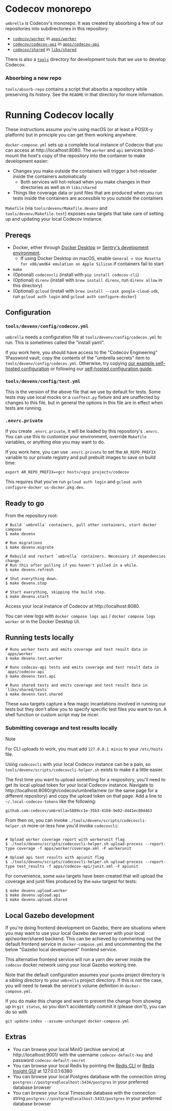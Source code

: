 # Codecov monorepo

`umbrella` is Codecov's monorepo. It was created by absorbing a few of our repositories into subdirectories in this repository:

- [`codecov/worker`](https://github.com/codecov/worker) in [`apps/worker`](apps/worker)
- [`codecov/codecov-api`](https://github.com/codecov/codecov-api) in [`apps/codecov-api`](apps/codecov-api)
- [`codecov/shared`](https://github.com/codecov/shared) in [`libs/shared`](libs/shared)

There is also a [`tools`](tools) directory for development tools that we use to develop Codecov.

### Absorbing a new repo

`tools/absorb-repo` contains a script that absorbs a repository while preserving its history. See the `README` in that directory for more information.

# Running Codecov locally

These instructions assume you're using macOS (or at least a POSIX-y platform) but in principle you can get them working anywhere.

`docker-compose.yml` sets up a complete local instance of Codecov that you can access at http://localhost:8080. The `worker` and `api` services bind-mount the host's copy of the repository into the container to make development easier:

- Changes you make outside the containers will trigger a hot-reloader inside the containers automatically
  - Both services will hot-reload when you make changes in their directories as well as in `libs/shared`
- Things like coverage data or junit files that are produced when you run tests inside the containers are accessible to you outside the containers

`Makefile` (via `tools/devenv/Makefile.devenv` and `tools/devenv/Makefile.test`) exposes `make` targets that take care of setting up and updating your local Codecov instance.

## Prereqs

- Docker, either through [Docker Desktop](https://docs.docker.com/desktop/) or [Sentry's development environment](https://develop.sentry.dev/development-infrastructure/environment/).
  - If using Docker Desktop on macOS, enable `General > Use Rosetta for x86/amd64 emulation on Apple Silicon` if containers fail to start
- `make`
- (Optional) `codecovcli` (install with `pip install codecov-cli`)
- (Optional) `direnv` (install with `brew install direnv`, run `direnv allow` in this directory)
- (Optional) `gcloud` (install with `brew install --cask google-cloud-sdk`, run `gcloud auth login` and `gcloud auth configure-docker`)

## Configuration

### `tools/devenv/config/codecov.yml`

`umbrella` needs a configuration file at `tools/devenv/config/codecov.yml` to run. This is sometimes called the "install yaml".

If you work here, you should have access to the "Codecov Engineering" 1Password vault; copy the contents of the "umbrella secrets" item to `tools/devenv/config/codecov.yml`. Otherwise, try copying [our example self-hosted configuration](https://github.com/codecov/self-hosted/blob/main/config/codecov.yml) or following our [self-hosted configuration guide](https://docs.codecov.com/docs/configuration).

### `tools/devenv/config/test.yml`
This is the version of the above file that we use by default for tests. Some tests may use local mocks or a `conftest.py` fixture and are unaffected by changes to this file, but in general the options in this file are in effect when tests are running.

### `.envrc.private`

If you create `.envrc.private`, it will be loaded by this repository's `.envrc`. You can use this to customize your environment, override `Makefile` variables, or anything else you may want to do.

If you work here, you can use `.envrc.private` to set the `AR_REPO_PREFIX` variable to our private registry and pull prebuilt images to save on build time:

```
export AR_REPO_PREFIX=<gcr host>/<gcp project>/codecov
```

This requires that you've run `gcloud auth login` and `gcloud auth configure-docker us-docker.pkg.dev`.

## Ready to go

From the repository root:

```
# Build `umbrella` containers, pull other containers, start docker compose
$ make devenv

# Run migrations
$ make devenv.migrate

# Rebuild and restart `umbrella` containers. Necessary if dependencies change.
# Run this after pulling if you haven't pulled in a while.
$ make devenv.refresh

# Shut everything down.
$ make devenv.stop

# Start everything, skipping the build step.
$ make devenv.start
```

Access your local instance of Codecov at http://localhost:8080.

You can view logs with `docker compose logs api` / `docker compose logs worker` or in the Docker Desktop UI.

## Running tests locally

```
# Runs worker tests and emits coverage and test result data in `apps/worker`
$ make devenv.test.worker

# Runs codecov-api tests and emits coverage and test result data in `apps/codecov-api`
$ make devenv.test.api

# Runs shared tests and emits coverage and test result data in `libs/shared/tests`
$ make devenv.test.shared
```

These `make` targets capture a few magic incantations involved in running our tests but they don't allow you to specify specific test files you want to run. A shell function or custom script may be nicer.

### Submitting coverage and test results locally

> [!NOTE]
> For CLI uploads to work, you must add `127.0.0.1 minio` to your `/etc/hosts` file.

Using `codecovcli` with your local Codecov instance can be a pain, so `tools/devenv/scripts/codecovcli-helper.sh` exists to make it a little easier.

The first time you want to upload something for a respository, you'll need to get its local upload token for your local Codecov instance. Navigate to http://localhost:8080/gh/codecov/umbrella/new (or the same page for a different repository) and copy the upload token on that page. Add a line to `~/.local-codecov-tokens` like the following:

```
github.com:codecov/umbrella=5889cc1e-35b3-41b8-9e02-d441ec80d463
```

From then on, you can invoke `./tools/devenv/scripts/codecovcli-helper.sh` more-or-less how you'd invoke `codecovcli`:

```

# Upload worker coverage report with workerunit flag
$ ./tools/devenv/scripts/codecovcli-helper.sh upload-process --report-type coverage -f apps/worker/coverage.xml -F workerunit

# Upload api test results with apiunit flag
$ ./tools/devenv/scripts/codecovcli-helper.sh upload-process --report-type test_results -f apps/codecov-api/junit.xml -F apiunit
```

For convenience, some `make` targets have been created that will upload the coverage and junit files produced by the `make` targest for tests:

```
$ make devenv.upload.worker
$ make devenv.upload.api
$ make devenv.upload.shared
```

## Local Gazebo development

If you're doing frontend development on Gazebo, there are situations where you
may want to use your local Gazebo dev server with your local api/worker/shared
backend. This can be achieved by commenting out the default frontend service in
`docker-compose.yml` and uncommenting the the below "Gazebo local development"
frontend service.

This alternative frontend service will run a yarn dev server inside the
`codecov` docker network using your local Gazebo working tree.

Note that the default configuration assumes your `gazebo` project directory is
a sibling directory to your `umbrella` project directory. If this is not the
case, you will need to tweak the service's volume definition in
`docker-compose.yml`.

If you do make this change and want to prevent the change from showing up in
`git status`, so you don't accidentally commit it (please don't), you can do
so with

```
git update-index --assume-unchanged docker-compose.yml
```

## Extras

- You can browse your local MinIO (archive service) at http://localhost:9001/ with the username `codecov-default-key` and password `codecov-default-secret`
- You can browse your local Redis by pointing the [Redis CLI](https://redis.io/docs/latest/develop/tools/cli/) or [Redis Insight GUI](https://redis.io/insight/) at 127.0.0.1:6380
- You can browse your local Postgres database with the connection string `postgres://postgres@localhost:5434/postgres` in your preferred database browser
- You can browse your local Timescale database with the connection string `postgres://postgres@localhost:5433/postgres` in your preferred database browser

